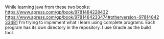 While learning java from these two books:
https://www.apress.com/gp/book/9781484228432
https://www.apress.com/gp/book/9781484233474#otherversion=9781484233481
I'm trying to implement what I learn using complete programs. Each program has its own directory in the repository.
I use Gradle as the build tool.
